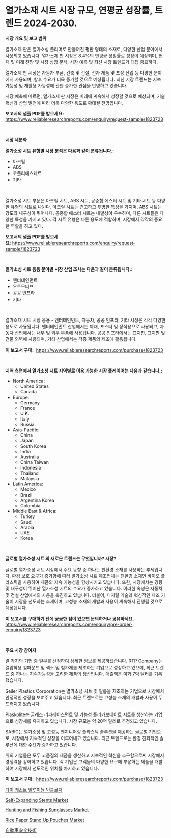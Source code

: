 <p><h1>열가소재 시트 시장 규모, 연평균 성장률, 트렌드 2024-2030.</h1></p><p><strong>시장 개요 및 보고 범위</strong></p>
<p><p>열가소제 판은 열가소성 폴리머로 만들어진 평판 형태의 소재로, 다양한 산업 분야에서 사용되고 있습니다. 열가소제 판 시장은 8.4%의 연평균 성장률로 성장이 예상되며, 현재 및 미래 전망 및 시장 성장 분석, 시장 예측 및 최신 시장 트렌드가 대답 중요하다.</p><p>열가소제 판 시장은 자동차 부품, 건축 및 건설, 전자 제품 및 포장 산업 등 다양한 분야에서 사용되며, 향후 수요가 더욱 증가할 것으로 예상됩니다. 최신 시장 트렌드는 지속 가능성 및 재활용 가능성에 관한 증가한 관심을 반영하고 있습니다.</p><p>시장 예측에 따르면, 열가소제 판 시장은 미래에 계속해서 성장할 것으로 예상되며, 기술 혁신과 산업 발전에 따라 더욱 다양한 용도로 확대될 전망입니다.</p></p>
<p><strong>보고서의 샘플 PDF를 받으세요:</strong> <a href="https://www.reliableresearchreports.com/enquiry/request-sample/1823723">https://www.reliableresearchreports.com/enquiry/request-sample/1823723</a></p>
<p>&nbsp;</p>
<p><strong>시장 세분화</strong></p>
<p><strong>열가소성 시트 유형별 시장 분석은 다음과 같이 분류됩니다.:</strong></p>
<p><ul><li>아크릴</li><li>ABS</li><li>코폴리에스테르</li><li>기타</li></ul></p>
<p>&nbsp;</p>
<p><p>열가소성 시트 부문은 아크릴 시트, ABS 시트, 공중합 에스터 시트 및 기타 시트 등 다양한 유형의 시트로 나뉜다. 아크릴 시트는 견고하고 투명한 특성을 가지며, ABS 시트는 강도와 내구성이 뛰어나다. 공중합 에스터 시트는 내열성이 우수하며, 다른 시트들은 다양한 특성을 가지고 있다. 각 시트 유형은 다른 용도에 적합하며, 시장에서 각각의 중요한 역할을 하고 있다.</p></p>
<p><strong>보고서의 샘플 PDF를 받으세요:</strong>&nbsp;<a href="https://www.reliableresearchreports.com/enquiry/request-sample/1823723">https://www.reliableresearchreports.com/enquiry/request-sample/1823723</a></p>
<p>&nbsp;</p>
<p><strong> 열가소성 시트 응용 분야별 시장 산업 조사는 다음과 같이 분류됩니다.:</strong></p>
<p><ul><li>엔터테인먼트</li><li>오토모티브</li><li>공공 인프라</li><li>기타</li></ul></p>
<p>&nbsp;</p>
<p><p>열가소재 시트 시장 응용 - 엔터테인먼트, 자동차, 공공 인프라, 기타 시장은 각각 다양한 용도로 사용됩니다. 엔터테인먼트 산업에서는 체재, 포스터 및 장식용으로 사용되고, 자동차 산업에서는 내부 및 외부 부품에 사용됩니다. 공공 인프라에서는 표지판, 표지판 및 건물 외벽에 사용되며, 기타 산업에서는 각종 제품의 제조에 활용됩니다.</p></p>
<p><strong>이 보고서 구매:</strong>&nbsp; <a href="https://www.reliableresearchreports.com/purchase/1823723">https://www.reliableresearchreports.com/purchase/1823723</a></p>
<p>&nbsp;</p>
<p><strong>지역 측면에서 열가소성 시트 지역별로 이용 가능한 시장 플레이어는 다음과 같습니다.:</strong></p>
<p><ul>
    <li>
        North America:
        <ul>
            <li>United States</li>
            <li>Canada</li>
        </ul>
    </li>
    <li>
        Europe:
        <ul>
            <li>Germany</li>
            <li>France</li>
            <li>U.K.</li>
            <li>Italy</li>
            <li>Russia</li>
        </ul>
    </li>
    <li>
        Asia-Pacific:
        <ul>
            <li>China</li>
            <li>Japan</li>
            <li>South Korea</li>
            <li>India</li>
            <li>Australia</li>
            <li>China Taiwan</li>
            <li>Indonesia</li>
            <li>Thailand</li>
            <li>Malaysia</li>
        </ul>
    </li>
    <li>
        Latin America:
        <ul>
            <li>Mexico</li>
            <li>Brazil</li>
            <li>Argentina Korea</li>
            <li>Colombia</li>
        </ul>
    </li>
    <li>
        Middle East & Africa:
        <ul>
            <li>Turkey</li>
            <li>Saudi</li>
            <li>Arabia</li>
            <li>UAE</li>
            <li>Korea</li>
        </ul>
    </li>
    </ul></p>
<p>&nbsp;</p>
<p><strong>글로벌 열가소성 시트 의 새로운 트렌드는 무엇입니까? 시장?</strong></p>
<p><p>글로벌 열가소성 시트 시장에서 주요 동향 중 하나는 친환경 소재를 사용하는 추세입니다. 환경 보호 요구가 증가함에 따라 열가소성 시트 제조업체는 친환경 소재인 바이오 플라스틱을 사용하여 제품의 지속 가능성을 향상시키고 있습니다. 또한, 시장에서는 경량 및 내구성이 뛰어난 열가소성 시트의 수요가 증가하고 있습니다. 이러한 속성은 자동차 및 건설 산업에서의 사용을 촉진하고 있습니다. 더불어, 디지털 기술과 혁신적인 제조 기술이 시장을 선도하는 추세이며, 고성능 소재의 개발과 사용이 계속해서 진행될 것으로 예상됩니다.</p></p>
<p><strong>이 보고서를 구매하기 전에 궁금한 점이 있으면 문의하거나 공유하세요.</strong>- <a href="https://www.reliableresearchreports.com/enquiry/pre-order-enquiry/1823723">https://www.reliableresearchreports.com/enquiry/pre-order-enquiry/1823723</a></p>
<p>&nbsp;</p>
<p><strong>주요 시장 참여자</strong></p>
<p><p>열 가지의 기업 중 일부를 선정하여 상세한 정보를 제공하겠습니다. RTP Company는 열압착용 컴파운드 및 색소 및 첨가제를 제조하는 기업으로 성장하고 있으며, 최근 트렌드 중 하나는 지속가능성을 고려한 제품의 생산입니다. 매출액은 미화 7억 달러를 기록했습니다.</p><p>Seiler Plastics Corporation는 열가소성 시트 및 필름을 제조하는 기업으로 시장에서 안정적인 성장을 보여주고 있습니다. 최근 트렌드로는 고성능 소재의 개발과 사용이 두드러지고 있습니다.</p><p>Plaskolite는 글래스 리파레이스먼트 및 기능성 폴리카보네이트 시트를 생산하는 기업으로 성장세를 유지하고 있습니다. 시장 규모는 약 20억 달러로 추정되고 있습니다.</p><p>SABIC는 열가소성 및 고성능 엔지니어링 플라스틱 솔루션을 제공하는 글로벌 기업으로, 시장에서 지속적인 성장을 이루어내고 있습니다. 최근 트렌드로는 환경 친화적인 솔루션에 대한 수요가 증가하고 있습니다.</p><p>위의 기업들은 모두 고품질의 제품을 생산하고 지속적인 혁신을 추구함으로써 시장에서 경쟁력을 강화하고 있습니다. 각 기업은 고객들의 다양한 요구에 부응하는 제품을 개발하여 시장에서 선도적인 위치를 차지하고 있습니다.</p></p>
<p><strong>이 보고서 구매:</strong>&nbsp;&nbsp;<a href="https://www.reliableresearchreports.com/purchase/1823723">https://www.reliableresearchreports.com/purchase/1823723</a></p>
<p><p><a href="https://github.com/oajzkywllm460/Market-Research-Report-List-1/blob/main/41117774701.md">다이 캐스트 알루미늄 인클로저</a></p><p><a href="https://issuu.com/reportprime-2/docs/self-expanding-stents-market-size-2030.pptx">Self-Expanding Stents Market</a></p><p><a href="https://github.com/CliffMedina6/Market-Research-Report-List-4/blob/main/hunting-and-fishing-sunglasses-market.md">Hunting and Fishing Sunglasses Market</a></p><p><a href="https://github.com/provorikovar/Market-Research-Report-List-3/blob/main/rice-paper-stand-up-pouches-market.md">Rice Paper Stand Up Pouches Market</a></p><p><a href="https://github.com/mreklxf44233/Market-Research-Report-List-1/blob/main/96380965128.md">自動車安全技術</a></p></p>
